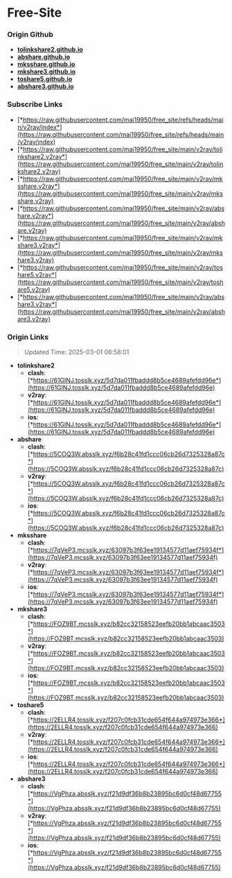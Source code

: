 # Free-Site

### Origin Github

- [**tolinkshare2.github.io**](https://github.com/tolinkshare2/tolinkshare2.github.io)
- [**abshare.github.io**](https://github.com/abshare/abshare.github.io)
- [**mksshare.github.io**](https://github.com/mksshare/mksshare.github.io)
- [**mkshare3.github.io**](https://github.com/mkshare3/mkshare3.github.io)
- [**toshare5.github.io**](https://github.com/toshare5/toshare5.github.io)
- [**abshare3.github.io**](https://github.com/abshare3/abshare3.github.io)

### Subscribe Links

- [*https://raw.githubusercontent.com/mai19950/free_site/refs/heads/main/v2ray/index*](https://raw.githubusercontent.com/mai19950/free_site/refs/heads/main/v2ray/index)
- [*https://raw.githubusercontent.com/mai19950/free_site/main/v2ray/tolinkshare2.v2ray*](https://raw.githubusercontent.com/mai19950/free_site/main/v2ray/tolinkshare2.v2ray)
- [*https://raw.githubusercontent.com/mai19950/free_site/main/v2ray/mksshare.v2ray*](https://raw.githubusercontent.com/mai19950/free_site/main/v2ray/mksshare.v2ray)
- [*https://raw.githubusercontent.com/mai19950/free_site/main/v2ray/abshare.v2ray*](https://raw.githubusercontent.com/mai19950/free_site/main/v2ray/abshare.v2ray)
- [*https://raw.githubusercontent.com/mai19950/free_site/main/v2ray/mkshare3.v2ray*](https://raw.githubusercontent.com/mai19950/free_site/main/v2ray/mkshare3.v2ray)
- [*https://raw.githubusercontent.com/mai19950/free_site/main/v2ray/toshare5.v2ray*](https://raw.githubusercontent.com/mai19950/free_site/main/v2ray/toshare5.v2ray)
- [*https://raw.githubusercontent.com/mai19950/free_site/main/v2ray/abshare3.v2ray*](https://raw.githubusercontent.com/mai19950/free_site/main/v2ray/abshare3.v2ray)

### Origin Links

> Updated Time: 2025-03-01 08:58:01

- **tolinkshare2**
  - **clash**: [*https://61GlNJ.tosslk.xyz/5d7da011fbaddd8b5ce4689afefdd96e*](https://61GlNJ.tosslk.xyz/5d7da011fbaddd8b5ce4689afefdd96e)
  - **v2ray**: [*https://61GlNJ.tosslk.xyz/5d7da011fbaddd8b5ce4689afefdd96e*](https://61GlNJ.tosslk.xyz/5d7da011fbaddd8b5ce4689afefdd96e)
  - **ios**: [*https://61GlNJ.tosslk.xyz/5d7da011fbaddd8b5ce4689afefdd96e*](https://61GlNJ.tosslk.xyz/5d7da011fbaddd8b5ce4689afefdd96e)
- **abshare**
  - **clash**: [*https://5COQ3W.absslk.xyz/f6b28c41fd1ccc06cb26d7325328a87c*](https://5COQ3W.absslk.xyz/f6b28c41fd1ccc06cb26d7325328a87c)
  - **v2ray**: [*https://5COQ3W.absslk.xyz/f6b28c41fd1ccc06cb26d7325328a87c*](https://5COQ3W.absslk.xyz/f6b28c41fd1ccc06cb26d7325328a87c)
  - **ios**: [*https://5COQ3W.absslk.xyz/f6b28c41fd1ccc06cb26d7325328a87c*](https://5COQ3W.absslk.xyz/f6b28c41fd1ccc06cb26d7325328a87c)
- **mksshare**
  - **clash**: [*https://7qVeP3.mcsslk.xyz/63097b3f63ee19134577d11aef75934f*](https://7qVeP3.mcsslk.xyz/63097b3f63ee19134577d11aef75934f)
  - **v2ray**: [*https://7qVeP3.mcsslk.xyz/63097b3f63ee19134577d11aef75934f*](https://7qVeP3.mcsslk.xyz/63097b3f63ee19134577d11aef75934f)
  - **ios**: [*https://7qVeP3.mcsslk.xyz/63097b3f63ee19134577d11aef75934f*](https://7qVeP3.mcsslk.xyz/63097b3f63ee19134577d11aef75934f)
- **mkshare3**
  - **clash**: [*https://FOZ9BT.mcsslk.xyz/b82cc32158523eefb20bb1abcaac3503*](https://FOZ9BT.mcsslk.xyz/b82cc32158523eefb20bb1abcaac3503)
  - **v2ray**: [*https://FOZ9BT.mcsslk.xyz/b82cc32158523eefb20bb1abcaac3503*](https://FOZ9BT.mcsslk.xyz/b82cc32158523eefb20bb1abcaac3503)
  - **ios**: [*https://FOZ9BT.mcsslk.xyz/b82cc32158523eefb20bb1abcaac3503*](https://FOZ9BT.mcsslk.xyz/b82cc32158523eefb20bb1abcaac3503)
- **toshare5**
  - **clash**: [*https://2ELLR4.tosslk.xyz/f207c0fcb31cde654f644a974973e366*](https://2ELLR4.tosslk.xyz/f207c0fcb31cde654f644a974973e366)
  - **v2ray**: [*https://2ELLR4.tosslk.xyz/f207c0fcb31cde654f644a974973e366*](https://2ELLR4.tosslk.xyz/f207c0fcb31cde654f644a974973e366)
  - **ios**: [*https://2ELLR4.tosslk.xyz/f207c0fcb31cde654f644a974973e366*](https://2ELLR4.tosslk.xyz/f207c0fcb31cde654f644a974973e366)
- **abshare3**
  - **clash**: [*https://VgPhza.absslk.xyz/f21d9df36b8b23895bc6d0cf48d67755*](https://VgPhza.absslk.xyz/f21d9df36b8b23895bc6d0cf48d67755)
  - **v2ray**: [*https://VgPhza.absslk.xyz/f21d9df36b8b23895bc6d0cf48d67755*](https://VgPhza.absslk.xyz/f21d9df36b8b23895bc6d0cf48d67755)
  - **ios**: [*https://VgPhza.absslk.xyz/f21d9df36b8b23895bc6d0cf48d67755*](https://VgPhza.absslk.xyz/f21d9df36b8b23895bc6d0cf48d67755)
